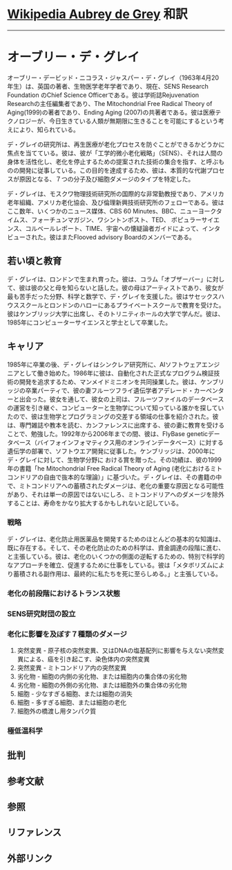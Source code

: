 # [Wikipedia Aubrey de Grey](https://en.wikipedia.org/wiki/Aubrey_de_Grey) 和訳

----

# オーブリー・デ・グレイ

オーブリー・デービッド・ニコラス・ジャスパー・デ・グレイ（1963年4月20年生）は、英国の著者、生物医学老年学者であり、現在、SENS Research Foundation のChief Science Officerである。彼は学術誌Rejuvenation Researchの主任編集者であり、The Mitochondrial Free Radical Theory of Aging(1999)の著者であり、Ending Aging (2007)の共著者である。彼は医療テクノロジーが、今日生きている人類が無期限に生きることを可能にするという考えにより、知られている。

デ・グレイの研究所は、再生医療が老化プロセスを防ぐことができるかどうかに焦点を当てている。彼は、彼が「工学的微小老化戦略」（SENS）、それは人間の身体を活性化し、老化を停止するための提案された技術の集合を指す、と呼ぶものの開発に従事している。この目的を達成するため、彼は、本質的な代謝プロセスが原因となる、７つの分子及び細胞ダメージのタイプを特定した。

デ・グレイは、モスクワ物理技術研究所の国際的な非常勤教授であり、アメリカ老年組織、アメリカ老化協会、及び倫理新興技術研究所のフェローである。彼はここ数年、いくつかのニュース媒体、CBS 60 Minutes、BBC、ニューヨークタイムス、フォーチュンマガジン、ワシントンポスト、TED、 ポピュラーサイエンス、コルベールレポート、TIME、宇宙への懐疑論者ガイドによって、インタビューされた。彼はまたFlooved advisory Boardのメンバーである。

## 若い頃と教育

デ・グレイは、ロンドンで生まれ育った。彼は、コラム「オブザーバー」に対して、彼は彼の父と母を知らないと話した。彼の母はアーティストであり、彼女が最も苦手だった分野、科学と数学で、デ・グレイを支援した。彼はサセックスハウススクールとロンドンのハローにあるプライベートスクールで教育を受けた。彼はケンブリッジ大学に出席し、そのトリニティホールの大学で学んだ。彼は、1985年にコンピューターサイエンスと学士として卒業した。

## キャリア

1985年に卒業の後、デ・グレイはシンクレア研究所に、AIソフトウェアエンジニアとして働き始めた。1986年に彼は、自動化された正式なプログラム検証技術の開発を追求するため、マンメイドミニオンを共同操業した。彼は、ケンブリッジの卒業パーティで、彼の妻フルーツフライ遺伝学者アデレード・カーペンターと出会った。彼女を通して、彼女の上司は、フルーツファイルのデータベースの運営を引き継ぐ、コンピューターと生物学について知っている誰かを探していたので、彼は生物学とプログラミングの交差する領域の仕事を紹介された。彼は、専門雑誌や教本を読む、カンファレンスに出席する、彼の妻に教育を受けることで、勉強した。1992年から2006年までの間、彼は、FlyBase geneticデータベース（バイフォインフォマティクス用のオンラインデータベース）に対する遺伝学の部署で、ソフトウエア開発に従事した。ケンブリッジは、2000年にデ・グレイに対して、生物学分野に
おける賞を贈った。その功績は、彼の1999年の書籍「he Mitochondrial Free Radical Theory of Aging (老化におけるミトコンドリアの自由で抜本的な理論）」に基づいた。デ・グレイは、その書籍の中で、ミトコンドリアへの蓄積されたダメージは、老化の重要な原因となる可能性があり、それは単一の原因ではないにしろ、ミトコンドリアへのダメージを除外することは、寿命をかなり拡大するかもしれないと記している。

### 戦略

デ・グレイは、老化防止用医薬品を開発するためのほとんどの基本的な知識は、既に存在する。そして、その老化防止のための科学は、資金調達の段階に進む、と主張している。彼は、老化のいくつかの側面の逆転するための、特別で科学的なアプローチを確立、促進するために仕事をしている。彼は「メタボリズムにより蓄積される副作用は、最終的に私たちを死に至らしめる。」と主張している。


### 老化の前段階におけるトランス状態

### SENS研究財団の設立

### 老化に影響を及ぼす７種類のダメージ

1. 突然変異 - 原子核の突然変異、又はDNAの塩基配列に影響を与えない突然変異による、癌を引き起こす、染色体内の突然変異
2. 突然変異 - ミトコンドリア内の突然変異
3. 劣化物 - 細胞の内側の劣化物、または細胞内の集合体の劣化物
4. 劣化物 - 細胞の外側の劣化物、または細胞外の集合体の劣化物
5. 細胞 - 少なすぎる細胞、または細胞の消失
6. 細胞 - 多すぎる細胞、または細胞の老化
7. 細胞外の橋渡し用タンパク質

### 極低温科学

## 批判

## 参考文献

## 参照

## リファレンス

## 外部リンク
